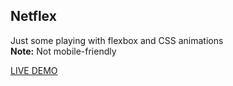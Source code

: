 ## Netflex
Just some playing with flexbox and CSS animations\
**Note:** Not mobile-friendly

[LIVE DEMO](https://martinmountie.github.io/netflex)
